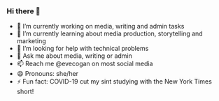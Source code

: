 ### Hi there 👋

- 🔭 I’m currently working on media, writing and admin tasks
- 🌱 I’m currently learning about media production, storytelling and marketing
- 🤔 I’m looking for help with technical problems
- 💬 Ask me about media, writing or admin
- 📫 Reach me @evecogan on most social media
- 😄 Pronouns: she/her
- ⚡ Fun fact: COVID-19 cut my sint studying with the New York Times short!

<!--
**evecogan/evecogan** is a ✨ _special_ ✨ repository because its `README.md` (this file) appears on your GitHub profile.
-->

